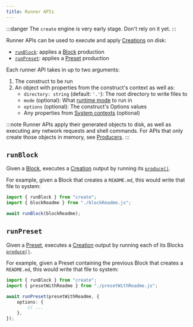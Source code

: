 ```yaml
---
title: Runner APIs
---
```


:::danger
The `create` engine is very early stage.
Don't rely on it yet.
:::

Runner APIs can be used to execute and apply [Creations](../runtime/creations) on disk:

- [`runBlock`](#runblock): applies a [Block](../concepts/blocks) production
- [`runPreset`](#runpreset): applies a [Preset](../concepts/presets) production

Each runner API takes in up to two arguments:

1. The construct to be run
2. An object with properties from the construct's context as well as:
   - `directory: string` (default: `'.'`): The root directory to write files to
   - `mode` (optional): What [runtime mode](../runtime/execution#modes) to run in
   - `options` (optional): The construct's Options values
   - Any properties from [System contexts](../runtime/contexts#system-contexts) (optional)

:::note
Runner APIs apply their generated objects to disk, as well as executing any network requests and shell commands.
For APIs that only create those objects in memory, see [Producers](./producers).
:::

## `runBlock`

Given a [Block](../concepts/blocks), executes a [Creation](../runtime/creations) output by running its [`produce()`](../concepts/blocks#production).

For example, given a Block that creates a `README.md`, this would write that file to system:

```ts
import { runBlock } from "create";
import { blockReadme } from "./blockReadme.js";

await runBlock(blockReadme);
```

## `runPreset`

Given a [Preset](../concepts/presets), executes a [Creation](../runtime/creations) output by running each of its Blocks [`produce()`](../concepts/blocks#production).

For example, given a Preset containing the previous Block that creates a `README.md`, this would write that file to system:

```ts
import { runBlock } from "create";
import { presetWithReadme } from "./presetWithReadme.js";

await runPreset(presetWithReadme, {
	options: {
		// ...
	},
});
```
